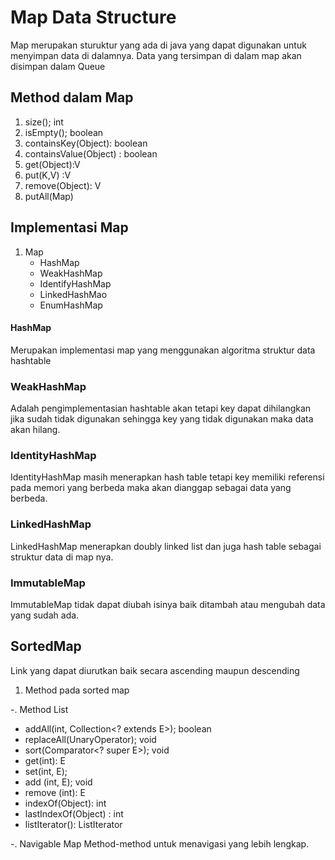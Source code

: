# Map Data Structure

Map merupakan sturuktur yang ada di java yang dapat digunakan untuk menyimpan data di dalamnya. Data yang tersimpan di dalam map akan disimpan dalam Queue

## Method dalam Map

1. size(); int
2. isEmpty(); boolean
3. containsKey(Object): boolean
4. containsValue(Object) : boolean
5. get(Object):V
6. put(K,V) :V
7. remove(Object): V
8. putAll(Map)

## Implementasi Map

1. Map
   - HashMap
   - WeakHashMap
   - IdentifyHashMap
   - LinkedHashMao
   - EnumHashMap

#### HashMap

Merupakan implementasi map yang menggunakan algoritma struktur data hashtable

### WeakHashMap

Adalah pengimplementasian hashtable akan tetapi key dapat dihilangkan jika sudah tidak digunakan sehingga key yang tidak digunakan maka data akan hilang.

### IdentityHashMap

IdentityHashMap masih menerapkan hash table tetapi key memiliki referensi pada memori yang berbeda maka akan dianggap sebagai data yang berbeda.

### LinkedHashMap

LinkedHashMap menerapkan doubly linked list dan juga hash table sebagai struktur data di map nya.

### ImmutableMap

ImmutableMap tidak dapat diubah isinya baik ditambah atau mengubah data yang sudah ada.

## SortedMap

Link yang dapat diurutkan baik secara ascending maupun descending

1. Method pada sorted map

-. Method List

- addAll(int, Collection<? extends E>); boolean
- replaceAll(UnaryOperator<E>); void
- sort(Comparator<? super E>); void
- get(int): E
- set(int, E);
- add (int, E); void
- remove (int): E
- indexOf(Object): int
- lastIndexOf(Object) : int
- listIterator(): ListIterator

-. Navigable Map
Method-method untuk menavigasi yang lebih lengkap.
